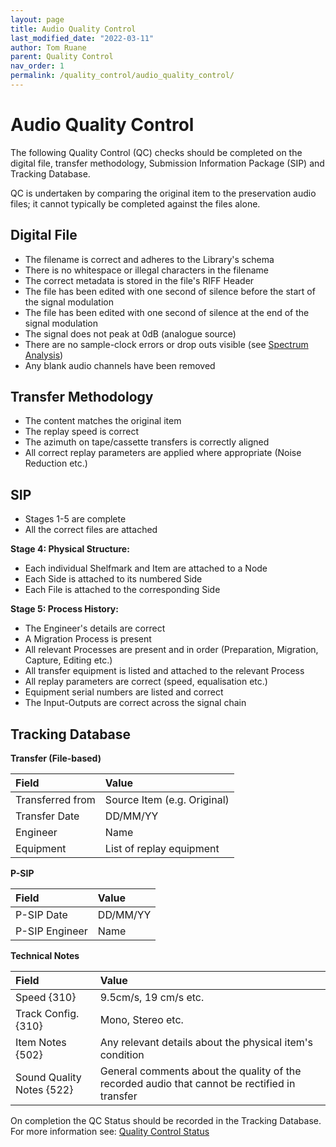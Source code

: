 ```yaml
---
layout: page
title: Audio Quality Control
last_modified_date: "2022-03-11"
author: Tom Ruane
parent: Quality Control
nav_order: 1
permalink: /quality_control/audio_quality_control/
---
```


# Audio Quality Control

The following Quality Control (QC) checks should be completed on the digital file, transfer methodology, Submission Information Package (SIP) and Tracking Database.

QC is undertaken by comparing the original item to the preservation audio files; it cannot typically be completed against the files alone.

## Digital File
* The filename is correct and adheres to the Library's schema
* There is no whitespace or illegal characters in the filename
* The correct metadata is stored in the file's RIFF Header
* The file has been edited with one second of silence before the start of the signal modulation
* The file has been edited with one second of silence at the end of the signal modulation
* The signal does not peak at 0dB (analogue source)
* There are no sample-clock errors or drop outs visible (see [Spectrum Analysis](quality_control_spectrum_analysis.md))
* Any blank audio channels have been removed

## Transfer Methodology
* The content matches the original item
* The replay speed is correct
* The azimuth on tape/cassette transfers is correctly aligned
* All correct replay parameters are applied where appropriate (Noise Reduction etc.)

## SIP
* Stages 1-5 are complete
* All the correct files are attached

__Stage 4: Physical Structure:__
  * Each individual Shelfmark and Item are attached to a Node
  * Each Side is attached to its numbered Side
  * Each File is attached to the corresponding Side

__Stage 5: Process History:__
  * The Engineer's details are correct
  * A Migration Process is present
  * All relevant Processes are present and in order (Preparation, Migration, Capture, Editing etc.)
  * All transfer equipment is listed and attached to the relevant Process
  * All replay parameters are correct (speed, equalisation etc.)
  * Equipment serial numbers are listed and correct
  * The Input-Outputs are correct across the signal chain

## Tracking Database


__Transfer (File-based)__

| Field | Value |
|:---|:---|
Transferred from | Source Item (e.g. Original) |
| Transfer Date | DD/MM/YY |
| Engineer | Name |
| Equipment | List of replay equipment |

__P-SIP__

| Field | Value |
|:---|:---|
| P-SIP Date | DD/MM/YY |
| P-SIP Engineer | Name |

__Technical Notes__

| Field | Value |
|:---|:---|
| Speed {310} | 9.5cm/s, 19 cm/s etc. |
| Track Config. {310} | Mono, Stereo etc. |
| Item Notes {502} | Any relevant details about the physical item's condition |
| Sound Quality Notes {522} | General comments about the quality of the recorded audio that cannot be rectified in transfer |

On completion the QC Status should be recorded in the Tracking Database.  For more information see:
[Quality Control Status](quality_control_status.md)

